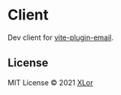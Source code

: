 # Client

Dev client for [vite-plugin-email](https://github.com/yjl9903/vite-plugin-email).

## License

MIT License © 2021 [XLor](https://github.com/yjl9903)
